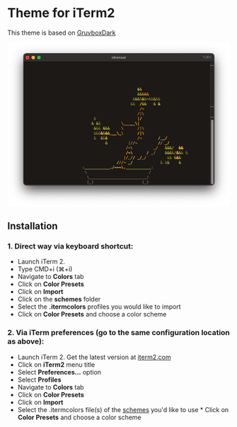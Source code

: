 # Theme for iTerm2
This theme is based on [GruvboxDark](https://github.com/mbadolato/iTerm2-Color-Schemes/blob/master/schemes/GruvboxDark.itermcolors)

![iterm2](../_screenshots/iterm2.png)


## Installation
### 1. Direct way via keyboard shortcut:
- Launch iTerm 2.
- Type CMD+i (⌘+i)
- Navigate to **Colors** tab
- Click on **Color Presets**
- Click on **Import**
- Click on the **schemes** folder
- Select the **.itermcolors** profiles you would like to import
- Click on **Color Presets** and choose a color scheme

### 2. Via iTerm preferences (go to the same configuration location as above):

- Launch iTerm 2. Get the latest version at <a href="http://www.iterm2.com">iterm2.com</a>
- Click on **iTerm2** menu title
- Select **Preferences...** option
- Select **Profiles**
- Navigate to **Colors** tab
- Click on **Color Presets**
- Click on **Import**
- Select the .itermcolors file(s) of the [schemes](schemes/) you'd like to use \* Click on **Color Presets** and choose a color scheme
  

